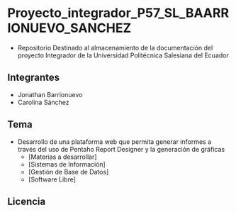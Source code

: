 # Proyecto_integrador_P57_SL_BAARRIONUEVO_SANCHEZ
* Repositorio Destinado al almacenamiento de la documentación del proyecto Integrador de la Universidad Politécnica Salesiana del Ecuador

## Integrantes
* Jonathan Barrionuevo
* Carolina Sánchez

## Tema 
   * Desarrollo de una plataforma web que permita generar informes a través del uso de Pentaho Report Designer y la generación de gráficas
     * [Materias a desarrollar]
     * [Sistemas de Información]
     * [Gestión de Base de Datos]
     * [Software Libre]
 
## Licencia




